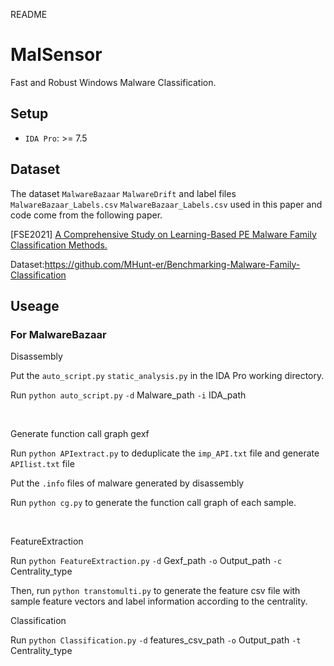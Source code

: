 README

# MalSensor

Fast and Robust Windows Malware Classification.


## Setup

* `IDA Pro`: >= 7.5

## Dataset

The dataset `MalwareBazaar` `MalwareDrift` and label files `MalwareBazaar_Labels.csv` `MalwareBazaar_Labels.csv` used in this paper and code come from the following paper.

\[FSE2021\] [A Comprehensive Study on Learning-Based PE Malware Family Classification Methods.](https://dl.acm.org/doi/abs/10.1145/3468264.3473925)

Dataset:<https://github.com/MHunt-er/Benchmarking-Malware-Family-Classification>




## Useage

### For MalwareBazaar

Disassembly

Put the `auto_script.py` `static_analysis.py` in the IDA Pro working directory. 

Run `python auto_script.py`   `-d`  Malware_path   `-i`  IDA_path

</br>

Generate function call graph gexf

Run `python APIextract.py` to deduplicate the `imp_API.txt` file and generate `APIlist.txt` file

Put the `.info` files of malware generated by disassembly 

Run `python cg.py` to generate the function call graph of each sample.

</br>

FeatureExtraction

Run `python FeatureExtraction.py`  `-d`  Gexf_path  `-o`  Output_path `-c`  Centrality_type 


Then, run `python transtomulti.py` to generate the feature csv file with sample feature vectors and label information according to the centrality.


Classification

Run  `python Classification.py` `-d` features_csv_path `-o` Output_path `-t` Centrality_type


